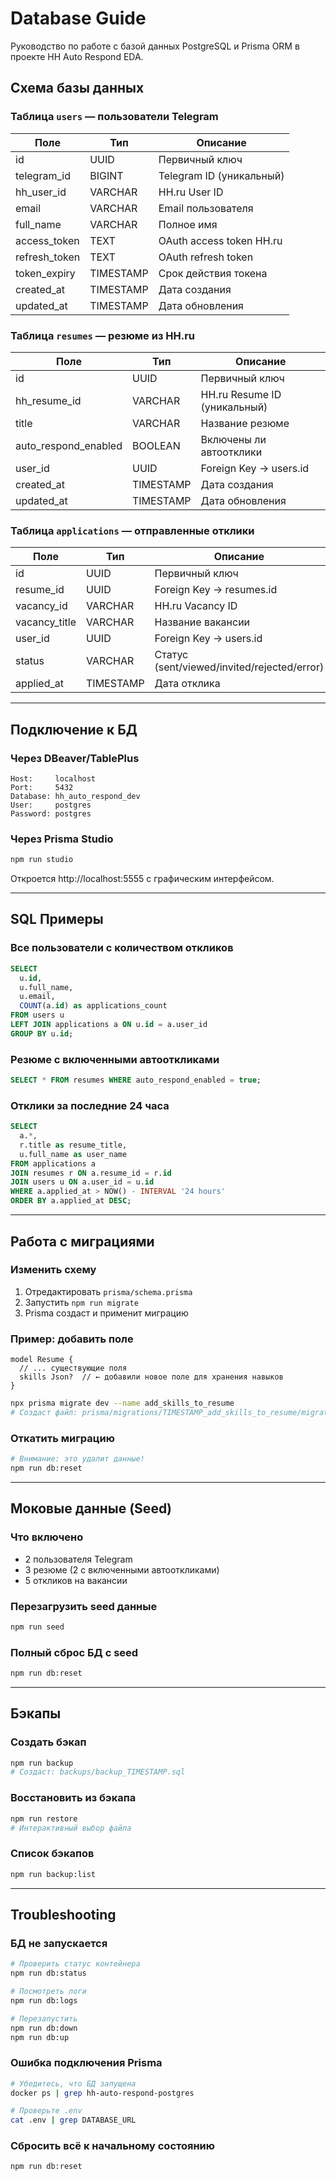 # Database Guide

Руководство по работе с базой данных PostgreSQL и Prisma ORM в проекте HH Auto Respond EDA.

## Схема базы данных

### Таблица `users` — пользователи Telegram

| Поле | Тип | Описание |
|------|-----|----------|
| id | UUID | Первичный ключ |
| telegram_id | BIGINT | Telegram ID (уникальный) |
| hh_user_id | VARCHAR | HH.ru User ID |
| email | VARCHAR | Email пользователя |
| full_name | VARCHAR | Полное имя |
| access_token | TEXT | OAuth access token HH.ru |
| refresh_token | TEXT | OAuth refresh token |
| token_expiry | TIMESTAMP | Срок действия токена |
| created_at | TIMESTAMP | Дата создания |
| updated_at | TIMESTAMP | Дата обновления |

### Таблица `resumes` — резюме из HH.ru

| Поле | Тип | Описание |
|------|-----|----------|
| id | UUID | Первичный ключ |
| hh_resume_id | VARCHAR | HH.ru Resume ID (уникальный) |
| title | VARCHAR | Название резюме |
| auto_respond_enabled | BOOLEAN | Включены ли автоотклики |
| user_id | UUID | Foreign Key → users.id |
| created_at | TIMESTAMP | Дата создания |
| updated_at | TIMESTAMP | Дата обновления |

### Таблица `applications` — отправленные отклики

| Поле | Тип | Описание |
|------|-----|----------|
| id | UUID | Первичный ключ |
| resume_id | UUID | Foreign Key → resumes.id |
| vacancy_id | VARCHAR | HH.ru Vacancy ID |
| vacancy_title | VARCHAR | Название вакансии |
| user_id | UUID | Foreign Key → users.id |
| status | VARCHAR | Статус (sent/viewed/invited/rejected/error) |
| applied_at | TIMESTAMP | Дата отклика |

---

## Подключение к БД

### Через DBeaver/TablePlus

```
Host:     localhost
Port:     5432
Database: hh_auto_respond_dev
User:     postgres
Password: postgres
```

### Через Prisma Studio

```bash
npm run studio
```

Откроется http://localhost:5555 с графическим интерфейсом.

---

## SQL Примеры

### Все пользователи с количеством откликов

```sql
SELECT
  u.id,
  u.full_name,
  u.email,
  COUNT(a.id) as applications_count
FROM users u
LEFT JOIN applications a ON u.id = a.user_id
GROUP BY u.id;
```

### Резюме с включенными автооткликами

```sql
SELECT * FROM resumes WHERE auto_respond_enabled = true;
```

### Отклики за последние 24 часа

```sql
SELECT
  a.*,
  r.title as resume_title,
  u.full_name as user_name
FROM applications a
JOIN resumes r ON a.resume_id = r.id
JOIN users u ON a.user_id = u.id
WHERE a.applied_at > NOW() - INTERVAL '24 hours'
ORDER BY a.applied_at DESC;
```

---

## Работа с миграциями

### Изменить схему

1. Отредактировать `prisma/schema.prisma`
2. Запустить `npm run migrate`
3. Prisma создаст и применит миграцию

### Пример: добавить поле

```prisma
model Resume {
  // ... существующие поля
  skills Json?  // ← добавили новое поле для хранения навыков
}
```

```bash
npx prisma migrate dev --name add_skills_to_resume
# Создаст файл: prisma/migrations/TIMESTAMP_add_skills_to_resume/migration.sql
```

### Откатить миграцию

```bash
# Внимание: это удалит данные!
npm run db:reset
```

---

## Моковые данные (Seed)

### Что включено

- 2 пользователя Telegram
- 3 резюме (2 с включенными автооткликами)
- 5 откликов на вакансии

### Перезагрузить seed данные

```bash
npm run seed
```

### Полный сброс БД с seed

```bash
npm run db:reset
```

---

## Бэкапы

### Создать бэкап

```bash
npm run backup
# Создаст: backups/backup_TIMESTAMP.sql
```

### Восстановить из бэкапа

```bash
npm run restore
# Интерактивный выбор файла
```

### Список бэкапов

```bash
npm run backup:list
```

---

## Troubleshooting

### БД не запускается

```bash
# Проверить статус контейнера
npm run db:status

# Посмотреть логи
npm run db:logs

# Перезапустить
npm run db:down
npm run db:up
```

### Ошибка подключения Prisma

```bash
# Убедитесь, что БД запущена
docker ps | grep hh-auto-respond-postgres

# Проверьте .env
cat .env | grep DATABASE_URL
```

### Сбросить всё к начальному состоянию

```bash
npm run db:reset
```
